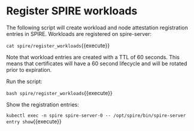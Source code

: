 # Register SPIRE workloads

The following script will create workload and node attestation registration
entries in SPIRE. Workloads are registered on spire-server:

`cat spire/register_workloads`{{execute}}

Note that workload entries are created with a TTL of 60 seconds. This means
that certificates will have a 60 second lifecycle and will be rotated prior to
expiration.

Run the script:

`bash spire/register_workloads`{{execute}}

Show the registration entries:

`kubectl exec -n spire spire-server-0 -- /opt/spire/bin/spire-server entry show`{{execute}}
